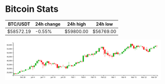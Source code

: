 # Bitcoin Stats

BTC/USDT|24h change|24h high|24h low|
|---|---|---|---|
|$58572.19|-0.55%|$59800.00|$56769.00|

<img src="./chart.svg">
